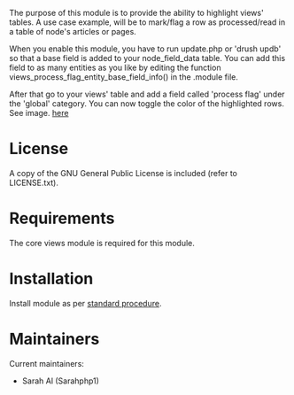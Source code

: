 The purpose of this module is to provide the ability to highlight views' tables. A use case example, will be to mark/flag a row as processed/read in a table of node's articles or pages.

When you enable this module, you have to run update.php or 'drush updb' so that a base field is added to your node_field_data table.
You can add this field to as many entities as you like by editing the function views_process_flag_entity_base_field_info() in the .module file.

After that go to your views' table and add a field called 'process flag' under the 'global' category.
You can now toggle the color of the highlighted rows.
See image. [here](https://github.com/Sarahphp1/views_process_flag/blob/master/process_flag_example_views.png)



# License

A copy of the GNU General Public License is included (refer to LICENSE.txt).

# Requirements

The core views module is required for this module.

# Installation

Install module as per [standard procedure][drupal-module-install].

[drupal-module-install]: https://www.drupal.org/docs/8/extending-drupal/installing-contributed-modules "Installing Contributed Modules"

# Maintainers

Current maintainers:
* Sarah Al (Sarahphp1)


